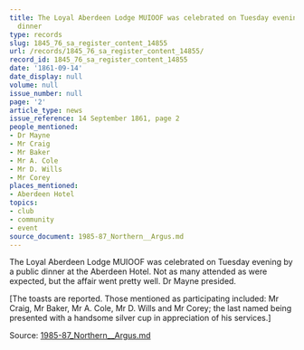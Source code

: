 ```yaml
---
title: The Loyal Aberdeen Lodge MUIOOF was celebrated on Tuesday evening by a public
  dinner
type: records
slug: 1845_76_sa_register_content_14855
url: /records/1845_76_sa_register_content_14855/
record_id: 1845_76_sa_register_content_14855
date: '1861-09-14'
date_display: null
volume: null
issue_number: null
page: '2'
article_type: news
issue_reference: 14 September 1861, page 2
people_mentioned:
- Dr Mayne
- Mr Craig
- Mr Baker
- Mr A. Cole
- Mr D. Wills
- Mr Corey
places_mentioned:
- Aberdeen Hotel
topics:
- club
- community
- event
source_document: 1985-87_Northern__Argus.md
---
```


The Loyal Aberdeen Lodge MUIOOF was celebrated on Tuesday evening by a public dinner at the Aberdeen Hotel.  Not as many attended as were expected, but the affair went pretty well.  Dr Mayne presided.

[The toasts are reported.  Those mentioned as participating included: Mr Craig, Mr Baker, Mr A. Cole, Mr D. Wills and Mr Corey; the last named being presented with a handsome silver cup in appreciation of his services.]

Source: [1985-87_Northern__Argus.md](/downloads/markdown/1985-87_Northern__Argus.md)
